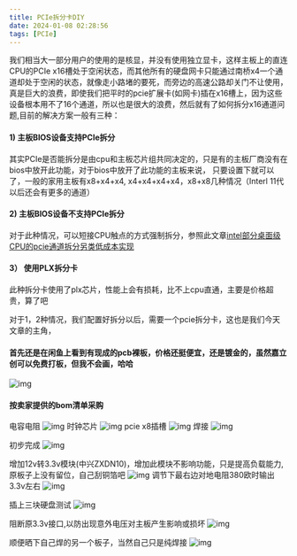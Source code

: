 ```yaml
---
title: PCIe拆分卡DIY
date: 2024-01-08 02:28:56
tags: [PCIe]
---
```


我们相当大一部分用户的使用的是核显，并没有使用独立显卡，这样主板上的直连CPU的PCIe x16槽处于空闲状态，而其他所有的硬盘网卡只能通过南桥x4一个通道却处于空闲的状态，就像走小路堵的要死，而旁边的高速公路却关门不让使用，真是巨大的浪费，即使我们把平时的pcie扩展卡(如网卡)插在x16槽上，因为这些设备根本用不了16个通道，所以也是很大的浪费，然后就有了如何拆分x16通道问题,目前的解决方案一般有三种：
#### 1) 主板BIOS设备支持PCIe拆分
其实PCIe是否能拆分是由cpu和主板芯片组共同决定的，只是有的主板厂商没有在bios中放开此功能，对于bios中放开了此功能的主板来说， 只要设置下就可以了，一般的家用主板有x8+x4+x4, x4+x4+x4+x4，x8+x8几种情况（Interl 11代以后还会有更多的通道）

#### 2) 主板BIOS设备不支持PCIe拆分
对于此种情况，可以短接CPU触点的方式强制拆分，参照此文章[intel部分桌面级CPU的pcie通道拆分另类低成本实现](https://www.bilibili.com/read/cv15596863)

#### 3） 使用PLX拆分卡
此种拆分卡使用了plx芯片，性能上会有损耗，比不上cpu直通，主要是价格超贵，算了吧

对于1，2种情况，我们配置好拆分以后，需要一个pcie拆分卡，这也是我们今天文章的主角，

#### 首先还是在闲鱼上看到有现成的pcb裸板，价格还挺便宜，还是镀金的，虽然嘉立创可以免费打板，但我不会画，哈哈
![img](/image/pcie/pcb1.jpg)

#### 按卖家提供的bom清单采购
电容电阻
![img](/image/pcie/bom1.jpg)
时钟芯片
![img](/image/pcie/clock-chip.jpg)
pcie x8插槽
![img](/image/pcie/bom2.jpg)
焊接
![img](/image/pcie/pcb2.jpg)

初步完成
![img](/image/pcie/pcb3.jpg)

增加12v转3.3v模块(中兴ZXDN10)，增加此模块不影响功能，只是提高负载能力, 原板子上没有留位，自己刮铜箔吧
![img](/image/pcie/dc-dc.jpg)
调节下最右边对地电阻380欧时输出3.3v左右
![img](/image/pcie/ZXDN10.jpeg)

插上三块硬盘测试
![img](/image/pcie/pcb4.jpg)

阻断原3.3v接口,以防出现意外电压对主板产生影响或损坏
![img](/image/pcie/pcb5.jpg)

顺便晒下自己焊的另一个板子，当然自己只是纯焊接
![img](/image/pcie/pcie-pcb4.jpg)

